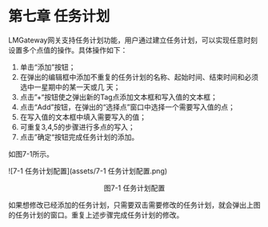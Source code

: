 # 第七章 任务计划

LMGateway网关支持任务计划功能，用户通过建立任务计划，可以实现任意时刻设置多个点值的操作。具体操作如下： 

1. 单击“添加”按钮； 
2. 在弹出的编辑框中添加不重复的任务计划的名称、起始时间、结束时间和必须选中一星期中的某一天或几 天； 
3. 点击”+“按钮使之弹出新的Tag点添加文本框和写入值的文本框； 
4. 点击“Add”按钮，在弹出的“选择点”窗口中选择一个需要写入值的点； 
5. 在写入值的文本框中填入需要写入的值； 
6. 可重复3,4,5的步骤进行多点的写入； 
7. 点击”确定“按钮完成任务计划的添加。 

如图7-1所示。

![7-1 任务计划配置](assets/7-1 任务计划配置.png)

<center>图7-1 任务计划配置</center>

如果想修改已经添加的任务计划，只需要双击需要修改的任务计划，就会弹出上图的任务计划的窗口。重复上述步骤完成任务计划的修改。